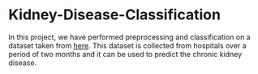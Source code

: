 # Kidney-Disease-Classification
In this project, we have performed preprocessing and classification on a dataset taken from <a href="https://archive.ics.uci.edu/ml/datasets/Chronic_Kidney_Disease" >here</a>. This dataset is collected from hospitals over a period of two months and it can be used to predict the chronic kidney disease.
